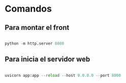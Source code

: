 # Comandos

## Para montar el front

``` python

python -m http.server 8080

```

## Para inicia el servidor web

``` python

uvicorn app:app --reload --host 0.0.0.0 --port 8000

```
